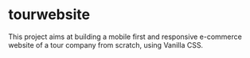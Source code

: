 # tourwebsite
This project aims at building a mobile first and responsive e-commerce website of a tour company from scratch, using Vanilla CSS. 
